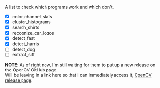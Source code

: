 A list to check which programs work and which don't.

- [x] color_channel_stats<br>
- [x] cluster_histograms<br>
- [x] search_shirts<br>
- [x] recognize_car_logos<br>
- [x] detect_fast<br>
- [x] detect_harris<br>
- [ ] detect_dog<br>
- [ ] extract_sift<br>

**NOTE**: As of right now, I'm still waiting for them to put up a new release on the OpenCV GitHub page.<br>
Will be leaving in a link here so that I can immediately access it, [OpenCV release page](https://github.com/opencv/opencv/releases).